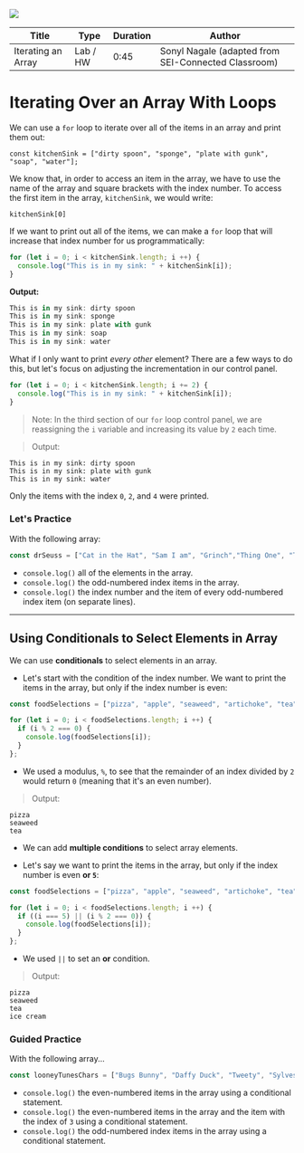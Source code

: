 ![](https://ga-dash.s3.amazonaws.com/production/assets/logo-9f88ae6c9c3871690e33280fcf557f33.png)

| Title | Type | Duration | Author |
| -- | -- | -- | -- |
| Iterating an Array | Lab / HW | 0:45 | Sonyl Nagale (adapted from SEI-Connected Classroom) |


# Iterating Over an Array With Loops

We can use a `for` loop to iterate over all of the items in an array and print them out:

`const kitchenSink = ["dirty spoon", "sponge", "plate with gunk", "soap", "water"];`

We know that, in order to access an item in the array, we have to use the name of the array and square brackets with the index number. To access the first item in the array, `kitchenSink`, we would write:

`kitchenSink[0]`

If we want to print out all of the items, we can make a `for` loop that will increase that index number for us programmatically:

```js
for (let i = 0; i < kitchenSink.length; i ++) {
  console.log("This is in my sink: " + kitchenSink[i]);
}
```

**Output:**

```js
This is in my sink: dirty spoon
This is in my sink: sponge
This is in my sink: plate with gunk
This is in my sink: soap
This is in my sink: water
```

What if I only want to print _every other_ element? There are a few ways to do this, but let's focus on adjusting the incrementation in our control panel.

```js
for (let i = 0; i < kitchenSink.length; i += 2) {
  console.log("This is in my sink: " + kitchenSink[i]);
}
```
> Note: In the third section of our `for` loop control panel, we are reassigning the `i` variable and increasing its value by `2` each time.

>Output:
```
This is in my sink: dirty spoon
This is in my sink: plate with gunk
This is in my sink: water
```

Only the items with the index `0`, `2`, and `4` were printed.

### Let's Practice

With the following array:

```js
const drSeuss = ["Cat in the Hat", "Sam I am", "Grinch","Thing One", "Thing Two", "Cindy Loo Who", "JoJo McDodd"];
```

* `console.log()` all of the elements in the array.
* `console.log()` the odd-numbered index items in the array.
* `console.log()` the index number and the item of every odd-numbered index item (on separate lines).

---

## Using Conditionals to Select Elements in Array

We can use **conditionals** to select elements in an array.

- Let's start with the condition of the index number. We want to print the items in the array, but only if the index number is even:

```js
const foodSelections = ["pizza", "apple", "seaweed", "artichoke", "tea", "ice cream"];

for (let i = 0; i < foodSelections.length; i ++) {
  if (i % 2 === 0) {
    console.log(foodSelections[i]);
  }
};
```

- We used a modulus, `%`, to see that the remainder of an index divided by `2` would return `0` (meaning that it's an even number).

> Output:

```
pizza
seaweed
tea
```

- We can add **multiple conditions** to select array elements.

- Let's say we want to print the items in the array, but only if the index number is even **or `5`**:

```js
const foodSelections = ["pizza", "apple", "seaweed", "artichoke", "tea", "ice cream"];

for (let i = 0; i < foodSelections.length; i ++) {
  if ((i === 5) || (i % 2 === 0)) {
    console.log(foodSelections[i]);
  }
};
```

- We used `||` to set an **or** condition.

> Output:

```
pizza
seaweed
tea
ice cream
```

### Guided Practice

With the following array...

```js
const looneyTunesChars = ["Bugs Bunny", "Daffy Duck", "Tweety", "Sylvester", "Elmer Fudd", "Porky Pig", "Taz"];
```

* `console.log()` the even-numbered items in the array using a conditional statement.
* `console.log()` the even-numbered items in the array and the item with the index of `3` using a conditional statement.
* `console.log()` the odd-numbered index items in the array using a conditional statement.
